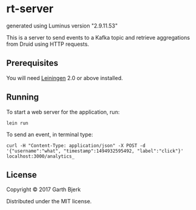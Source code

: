 # rt-server

generated using Luminus version "2.9.11.53"

This is a server to send events to a Kafka topic and retrieve aggregations from Druid using HTTP requests.
## Prerequisites

You will need [Leiningen][1] 2.0 or above installed.

[1]: https://github.com/technomancy/leiningen

## Running

To start a web server for the application, run:

    lein run
    
To send an event, in terminal type:
    
    curl -H "Content-Type: application/json" -X POST -d '{"username":"what", "timestamp":1494932595492, "label":"click"}' localhost:3000/analytics_
## License

Copyright © 2017 Garth Bjerk

Distributed under the MIT license.

